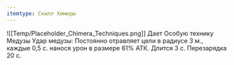 ```yaml
---
itemtype: Скилл Химеры
---
```

![[Temp/Placeholder_Chimera_Techniques.png]]
Дает Особую технику Медузы Удар медузы: Постоянно отравляет цели в радиусе 3 м., каждые 0,5 с. нанося урон в размере 61% АТК. Длится 3 с. Перезарядка 20 с.
